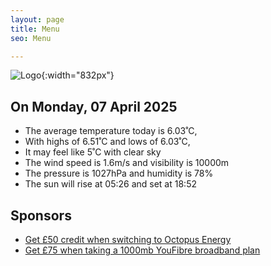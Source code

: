 ```yaml
---
layout: page
title: Menu
seo: Menu

---
```


![Logo](/images/logo.jpg){:width="832px"}

<!-- weather_marker starts -->
## On Monday, 07 April 2025

- The average temperature today is 6.03˚C,
- With highs of 6.51˚C and lows of 6.03˚C,
- It may feel like 5˚C with clear sky
- The wind speed is 1.6m/s and visibility is 10000m
- The pressure is 1027hPa and humidity is 78%
- The sun will rise at 05:26 and set at 18:52

<!-- weather_marker ends -->

## Sponsors

- [Get £50 credit when switching to Octopus Energy](https://bit.ly/3oD1nnS)
- [Get £75 when taking a 1000mb YouFibre broadband plan](https://aklam.io/91zWhU?)



